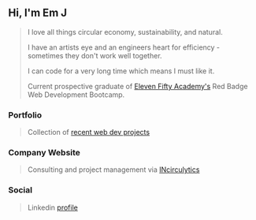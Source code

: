 ## Hi, I'm Em J

> I love all things circular economy, sustainability, and natural.  
> 
> I have an artists eye and an engineers heart for efficiency - sometimes they don't work well together.
> 
>  I can code for a very long time which means I must like it.
> 
> Current prospective graduate of [Eleven Fifty Academy's](https://elevenfifty.org/) Red Badge Web Development Bootcamp.

### Portfolio
> Collection of [recent web dev projects](https://emnojacks.github.io/portfolio/)

### Company Website
> Consulting and project management via [INcirculytics](https://incirculytics.com)

### Social 
> Linkedin [profile](https://www.linkedin.com/in/emily-jackson-86357551/)

